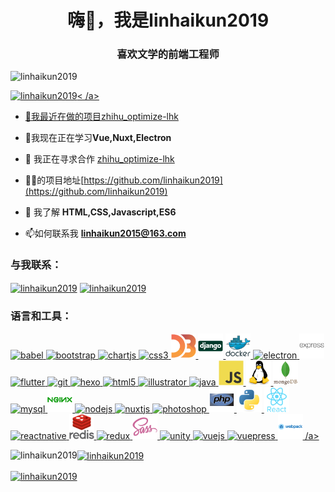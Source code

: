 <h1 align="center">嗨👋，我是linhaikun2019</h1>
<h3 align="center">喜欢文学的前端工程师</h3>

<p align="left"> <img src ="https://komarev.com/ghpvc/?username=linhaikun2019&label=Profile%20views&color=0e75b6&style=flat" alt="linhaikun2019" /> </p>

<p align="left"> <a href="https ://github.com/ryo-ma/github-profile-trophy"><img src="https://github-profile-trophy.vercel.app/?username=linhaikun2019" alt="linhaikun2019" />< /a> </p>

- 🔭我最近在做的项目[zhihu_optimize-lhk](https://github.com/linhaikun2019/zhihu_optimize-lhk)

- 🌱我现在正在学习**Vue,Nuxt,Electron**

- 👯 我正在寻求合作 [zhihu_optimize-lhk](https://github.com/linhaikun2019/zhihu_optimize-lhk)

- 👨‍💻的项目地址[https://github.com/linhaikun2019](https://github.com/linhaikun2019)

- 💬 我了解 **HTML,CSS,Javascript,ES6**

- 📫如何联系我 **linhaikun2015@163.com**

<h3 align="left">与我联系：</h3>
<p align= "left">
<a href="https://stackoverflow.com/users/linhaikun2019" target="blank"><img align="center" src="https://raw.githubusercontent.com/rahuldkjain/github -profile-readme-generator/master/src/images/icons/Social/stack-overflow.svg" alt="linhaikun2019" height="30" width="40" /></a>
<a href="https ://codesandbox.com/linhaikun2019" target="blank"><img align="center" src="https://cdn.jsdelivr.net/npm/simple-icons@3.0.1/icons/codesandbox.svg " alt="linhaikun2019" height="30"width="40" /></a>
</p>

<h3 align="left">语言和工具：</h3>
<p align="left"> <a href="https://babeljs.io/" target="_blank"> <img src="https://www.vectorlogo.zone/logos/babeljs/babeljs-icon .svg" alt="babel" width="40" height="40"/> </a> <a href="https://getbootstrap.com" target="_blank"> <img src="https: //raw.githubusercontent.com/devicons/devicon/master/icons/bootstrap/bootstrap-plain-wordmark.svg" alt="bootstrap" width="40" height="40"/> </a> <a href ="https://www.chartjs.org" target="_blank"> <img src="https://www.chartjs.org/media/logo-title.svg" alt="chartjs" width="40 “高度=”40"/> </a> <a href="https://www.w3schools.com/css/" target="_blank"> <img src="https://raw.githubusercontent.com/devicons/devicon /master/icons/css3/css3-original-wordmark.svg" alt="css3" width="40" height="40"/> </a> <a href="https://d3js.org/" target="_blank"> <img src="https://raw.githubusercontent.com/devicons/devicon/master/icons/d3js/d3js-original.svg" alt="d3js" width="40" height=" 40"/> </a> <a href="https://www.djangoproject.com/" target="_blank"> <img src="https://raw.githubusercontent.com/devicons/devicon/master/icons/django/django-original.svg" alt="django" width="40" height="40"/> </a> <a href="https://www. docker.com/" target="_blank"> <img src="https://raw.githubusercontent.com/devicons/devicon/master/icons/docker/docker-original-wordmark.svg" alt="docker" 宽度="40" height="40"/> </a> <a href="https://www.electronjs.org" target="_blank"> <img src="https://raw.githubusercontent.com /devicons/devicon/master/icons/electron/electron-original.svg" alt="electron" width="40" height="40"/> </a> <a href="https://expressjs.com ”target="_blank"> <img src="https://raw.githubusercontent.com/devicons/devicon/master/icons/express/express-original-wordmark.svg" alt="express" width="40" height ="40"/> </a> <a href="https://flutter.dev" target="_blank"> <img src="https://www.vectorlogo.zone/logos/flutterio/flutterio- icon.svg" alt="flutter" width="40" height="40"/> </a> <a href="https://git-scm.com/" target="_blank"> <img src ="https://www.vectorlogo.zone/logos/git-scm/git-scm-icon.svg" alt="git" width="40" height="40"/> </a> <a href ="hexo.io/"target="_blank"> <img src="https://www.vectorlogo.zone/logos/hexoio/hexoio-icon.svg" alt="hexo" width="40" height="40"/> </ a> <a href="https://www.w3.org/html/" target="_blank"> <img src="https://raw.githubusercontent.com/devicons/devicon/master/icons/html5 /html5-original-wordmark.svg" alt="html5" width="40" height="40"/> </a> <a href="https://www.adobe.com/in/products/illustrator .html" target="_blank"> <img src="https://www.vectorlogo.zone/logos/adobe_illustrator/adobe_illustrator-icon.svg" alt="illustrator" width="40" height="40"/ > </a><a href="https://www.java.com" target="_blank"> <img src="https://raw.githubusercontent.com/devicons/devicon/master/icons/java/java-original. svg" alt="java" width="40" height="40"/> </a> <a href="https://developer.mozilla.org/en-US/docs/Web/JavaScript" target= "_blank"> <img src="https://raw.githubusercontent.com/devicons/devicon/master/icons/javascript/javascript-original.svg" alt="javascript" width="40" height="40" /> </a> <a href="https://www.linux.org/" target="_blank"> <img src="https://raw.githubusercontent.com/devicons/devicon/master/icons/linux/linux-original.svg" alt="linux" width="40" height="40"/> </a> <a href="https://www. mongodb.com/" target="_blank"> <img src="https://raw.githubusercontent.com/devicons/devicon/master/icons/mongodb/mongodb-original-wordmark.svg" alt="mongodb" 宽度="40" height="40"/> </a> <a href="https://www.mysql.com/" target="_blank"> <img src="https://raw.githubusercontent. com/devicons/devicon/master/icons/mysql/mysql-original-wordmark.svg" alt="mysql" width="40" height="40"/> </a> <a href="https:// www.nginx.com"target="_blank"> <img src="https://raw.githubusercontent.com/devicons/devicon/master/icons/nginx/nginx-original.svg" alt="nginx" width="40" height=" 40"/> </a> <a href="https://nodejs.org" target="_blank"> <img src="https://raw.githubusercontent.com/devicons/devicon/master/icons/ nodejs/nodejs-original-wordmark.svg" alt="nodejs" width="40" height="40"/> </a> <a href="https://nuxtjs.org/" target="_blank" > <img src="https://www.vectorlogo.zone/logos/nuxtjs/nuxtjs-icon.svg" alt="nuxtjs" width="40" height="40"/> </a> <a href="https://www.photoshop.com/en" target="_blank"> <img src="https://raw.githubusercontent.com/devicons/devicon/master/icons/photoshop/photoshop-line .svg" alt="photoshop" width="40" height="40"/> </a> <a href="https://www.php.net" target="_blank"> <img src=" https://raw.githubusercontent.com/devicons/devicon/master/icons/php/php-original.svg" alt="php" width="40" height="40"/> </a> <a href ="https://www.python.org" target="_blank"> <img src="https://raw.githubusercontent.com/devicons/devicon/master/icons/python/python-original.svg" alt ="蟒蛇" 宽度="40"height="40"/> </a> <a href="https://reactjs.org/" target="_blank"> <img src="https://raw.githubusercontent.com/devicons/devicon/ master/icons/react/react-original-wordmark.svg" alt="react" width="40" height="40"/> </a> <a href="https://reactnative.dev/" target ="_blank"> <img src="https://reactnative.dev/img/header_logo.svg" alt="reactnative" width="40" height="40"/> </a> <a href=" https://redis.io" target="_blank"> <img src="https://raw.githubusercontent.com/devicons/devicon/master/icons/redis/redis-original-wordmark.svg" alt="redis" width="40" height="40"/> </a> <a href="https://redux.js.org" target="_blank"> <img src="https://raw. githubusercontent.com/devicons/devicon/master/icons/redux/redux-original.svg" alt="redux" width="40" height="40"/> </a> <a href="https:// sass-lang.com" target="_blank"> <img src="https://raw.githubusercontent.com/devicons/devicon/master/icons/sass/sass-original.svg" alt="sass" width= "40" height="40"/> </a> <a href="https://unity.com/" target="_blank"> <img src="https://www.vectorlogo.zone/logos /unity3d/unity3d-图标。svg" alt="unity" width="40" height="40"/> </a> <a href="https://vuejs.org/" target="_blank"> <img src="https: //raw.githubusercontent.com/devicons/devicon/master/icons/vuejs/vuejs-original-wordmark.svg" alt="vuejs" width="40" height="40"/> </a> <a href ="https://vuepress.vuejs.org/" target="_blank"> <img src="https://raw.githubusercontent.com/AliasIO/wappalyzer/master/src/drivers/webextension/images/icons/ VuePress.svg" alt="vuepress" width="40" height="40"/> </a> <a href="https://webpack.js.org" target="_blank"> <img src="https://raw.githubusercontent.com/devicons/devicon/d00d0969292a6569d45b06d3f350f463a0107b0d/icons/webpack/webpack-original-wordmark.svg" alt="webpack" width="40" <height="40"/> /a> </p>

<p><img align="left" src="https://github-readme-stats.vercel.app/api/top-langs?username=linhaikun2019&show_icons=true&locale=en&layout=compact" alt="linhaikun2019" /> </p>

<p> <img align="center" src="https://github-readme-stats.vercel.app/api?username=linhaikun2019&show_icons=true&locale=en" alt="linhaikun2019" /> </p>

<p><img align="center" src="https://github-readme-streak-stats.herokuapp.com/?user=linhaikun2019&" alt="linhaikun2019" /></p>
